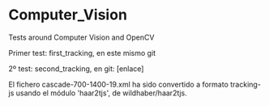 # Computer_Vision
Tests around Computer Vision and OpenCV

Primer test: first_tracking, en este mismo git

2º test: second_tracking, en git: [enlace]


El fichero cascade-700-1400-19.xml ha sido convertido a formato tracking-js usando el módulo 'haar2tjs', de wildhaber/haar2tjs.

